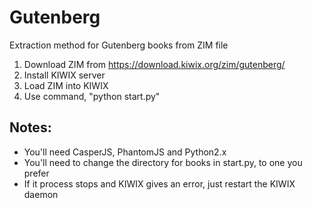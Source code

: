 # Gutenberg
Extraction method for Gutenberg books from ZIM file

1. Download ZIM from https://download.kiwix.org/zim/gutenberg/
2. Install KIWIX server
3. Load ZIM into KIWIX
4. Use command, "python start.py"

## Notes:
  - You'll need CasperJS, PhantomJS and Python2.x
  - You'll need to change the directory for books in start.py, to one you prefer
  - If it process stops and KIWIX gives an error, just restart the KIWIX daemon

